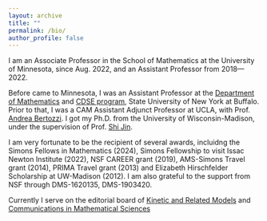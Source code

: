 ```yaml
---
layout: archive
title: ""
permalink: /bio/
author_profile: false
---
```

I am an Associate Professor in the School of Mathematics at the  University of Minnesota, since Aug. 2022, and an Assistant Professor from 2018—2022. 

Before came to Minnesota, I was an Assistant Professor at the [Department of Mathematics](http://www.buffalo.edu/cas/math.html) 
and  [CDSE program](https://www.buffalo.edu/icds/programs-and-degrees/cdse.html), State University of New York at Buffalo. 
Prior to that, I was a CAM Assistant Adjunct Professor at UCLA, with Prof. [Andrea Bertozzi](https://www.math.ucla.edu/~bertozzi/). 
I got my Ph.D. from the University of Wisconsin-Madison, under the supervision of Prof. [Shi Jin](https://ins.sjtu.edu.cn/people/shijin/#publications).

I am very fortunate to be the recipient of several awards, incluidng the Simons Fellows in Mathematics (2024), Simons Fellowship to visit Issac Newton Institute (2022), NSF CAREER grant (2019), AMS-Simons Travel grant (2014), PRIMA Travel grant (2013) and Elizabeth Hirschfelder Scholarship at UW-Madison (2012). I am also grateful to the support from NSF through DMS-1620135, DMS-1903420. 

Currently I serve on the editorial board of [Kinetic and Related Models](https://www.aimsciences.org/krm) and [Communications in Mathematical Sciences](https://intlpress.com/journals/journalList?id=1804413732712935425)
